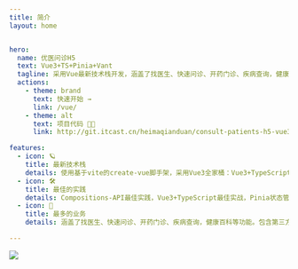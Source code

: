 ```yaml
---
title: 简介
layout: home


hero:
  name: 优医问诊H5 
  text: Vue3+TS+Pinia+Vant 
  tagline: 采用Vue最新技术栈开发，涵盖了找医生、快速问诊、开药门诊、疾病查询，健康百科等功能。
  actions:
    - theme: brand
      text: 快速开始 →
      link: /vue/
    - theme: alt
      text: 项目代码 🧑‍💻
      link: http://git.itcast.cn/heimaqianduan/consult-patients-h5-vue3

features:
  - icon: 🪐
    title: 最新技术栈
    details: 使用基于vite的create-vue脚手架，采用Vue3全家桶：Vue3+TypeScript+Vue-Router+Pinia的最新组合。
  - icon: 🛠️
    title: 最佳的实践
    details: Compositions-API最佳实践，Vue3+TypeScript最佳实战，Pinia状态管理最佳实战，Vant开发H5项目实战，socket.io即时通讯解决方案，自动部署。
  - icon: 🧬
    title: 最多的业务 
    details: 涵盖了找医生、快速问诊、开药门诊、疾病查询，健康百科等功能。包含第三方支付，第三方登录，地图轨迹等业务。

---
```


<div class="home-container">
<img src="https://badges.toozhao.com/badges/01G7W37EHAMRR6HXGCHNEYZ01A/green.svg" />
</div>
